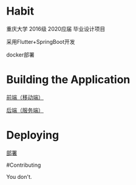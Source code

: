 # Habit

重庆大学 2016级 2020应届 毕业设计项目 

采用Flutter+SpringBoot开发

docker部署

# Building the Application

[前端（移动端）](./flutter/README.md)

[后端（服务端）](./springboot/README.md)

# Deploying

[部署](./docker/README.md)

#Contributing

You don't.